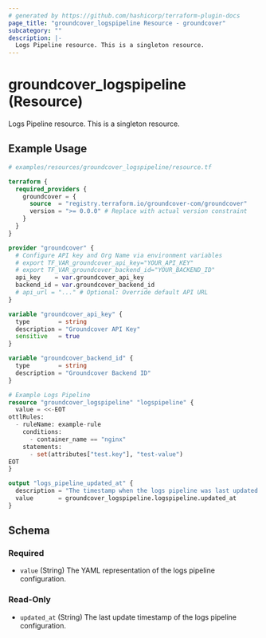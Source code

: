 ```yaml
---
# generated by https://github.com/hashicorp/terraform-plugin-docs
page_title: "groundcover_logspipeline Resource - groundcover"
subcategory: ""
description: |-
  Logs Pipeline resource. This is a singleton resource.
---
```


# groundcover_logspipeline (Resource)

Logs Pipeline resource. This is a singleton resource.

## Example Usage

```terraform
# examples/resources/groundcover_logspipeline/resource.tf

terraform {
  required_providers {
    groundcover = {
      source  = "registry.terraform.io/groundcover-com/groundcover"
      version = ">= 0.0.0" # Replace with actual version constraint
    }
  }
}

provider "groundcover" {
  # Configure API key and Org Name via environment variables
  # export TF_VAR_groundcover_api_key="YOUR_API_KEY"
  # export TF_VAR_groundcover_backend_id="YOUR_BACKEND_ID"
  api_key    = var.groundcover_api_key
  backend_id = var.groundcover_backend_id
  # api_url = "..." # Optional: Override default API URL
}

variable "groundcover_api_key" {
  type        = string
  description = "Groundcover API Key"
  sensitive   = true
}

variable "groundcover_backend_id" {
  type        = string
  description = "Groundcover Backend ID"
}

# Example Logs Pipeline
resource "groundcover_logspipeline" "logspipeline" {
  value = <<-EOT
ottlRules:
  - ruleName: example-rule
    conditions:
      - container_name == "nginx"
    statements:
      - set(attributes["test.key"], "test-value")
EOT
}

output "logs_pipeline_updated_at" {
  description = "The timestamp when the logs pipeline was last updated."
  value       = groundcover_logspipeline.logspipeline.updated_at
}
```

<!-- schema generated by tfplugindocs -->
## Schema

### Required

- `value` (String) The YAML representation of the logs pipeline configuration.

### Read-Only

- `updated_at` (String) The last update timestamp of the logs pipeline configuration.
